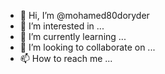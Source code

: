 - 👋 Hi, I’m @mohamed80doryder
- 👀 I’m interested in ...
- 🌱 I’m currently learning ...
- 💞️ I’m looking to collaborate on ...
- 📫 How to reach me ...

<!---
mohamed80doryder/mohamed80doryder is a ✨ special ✨ repository because its `README.md` (this file) appears on your GitHub profile.
You can click the Preview link to take a look at your changes.
--->
